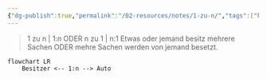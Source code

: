 ```yaml
---
{"dg-publish":true,"permalink":"/02-resources/notes/1-zu-n/","tags":["kardinatität"],"noteIcon":"","updated":"2024-06-10T02:02:17.733+02:00"}
---
```


> 1 zu n | 1:n ODER n zu 1 | n:1
> Etwas oder jemand besitz mehrere Sachen ODER mehre Sachen werden von jemand besetzt.

```mermaid  
flowchart LR
    Besitzer <-- 1:n --> Auto

```